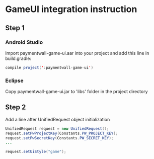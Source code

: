 # GameUI integration instruction

## Step 1
### Android Studio
Import paymentwall-game-ui.aar into your project and add this line in build.gradle:
```java
compile project(':paymentwall-game-ui')
```
### Eclipse
Copy paymentwall-game-ui.jar to 'libs' folder in the project directory

## Step 2
Add a line after UnifiedRequest object initialization
```java
UnifiedRequest request = new UnifiedRequest();
request.setPwProjectKey(Constants.PW_PROJECT_KEY);
request.setPwSecretKey(Constants.PW_SECRET_KEY);
...

request.setUiStyle("game");
```
